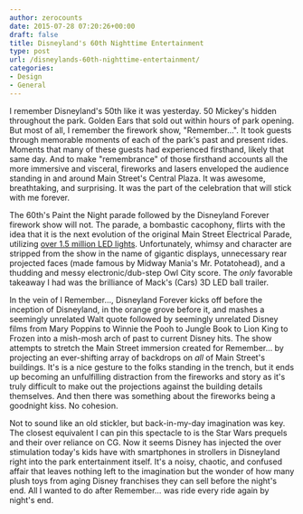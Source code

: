 ```yaml
---
author: zerocounts
date: 2015-07-28 07:20:26+00:00
draft: false
title: Disneyland's 60th Nighttime Entertainment
type: post
url: /disneylands-60th-nighttime-entertainment/
categories:
- Design
- General
---
```


I remember Disneyland's 50th like it was yesterday. 50 Mickey's hidden throughout the park. Golden Ears that sold out within hours of park opening. But most of all, I remember the firework show, "Remember…". It took guests through memorable moments of each of the park's past and present rides. Moments that many of these guests had experienced firsthand, likely that same day. And to make "remembrance" of those firsthand accounts all the more immersive and visceral, fireworks and lasers enveloped the audience standing in and around Main Street's Central Plaza. It was awesome, breathtaking, and surprising. It was the part of the celebration that will stick with me forever.

The 60th's Paint the Night parade followed by the Disneyland Forever firework show will not. The parade, a bombastic cacophony, flirts with the idea that it is the next evolution of the original Main Street Electrical Parade, utilizing [over 1.5 million LED lights](https://en.m.wikipedia.org/wiki/Paint_the_Night). Unfortunately, whimsy and character are stripped from the show in the name of gigantic displays, unnecessary rear projected faces (made famous by Midway Mania's Mr. Potatohead), and a thudding and messy electronic/dub-step Owl City score. The _only_ favorable takeaway I had was the brilliance of Mack's (Cars) 3D LED ball trailer. 

In the vein of l Remember…, Disneyland Forever kicks off before the inception of Disneyland, in the orange grove before it, and mashes a seemingly unrelated Walt quote followed by seemingly unrelated Disney films from Mary Poppins to Winnie the Pooh to Jungle Book to Lion King to Frozen into a mish-mosh arch of past to current Disney hits. The show attempts to stretch the Main Street immersion created for Remember… by projecting an ever-shifting array of backdrops on _all_ of Main Street's buildings. It's is a nice gesture to the folks standing in the trench, but it ends up becoming an unfulfilling distraction from the fireworks and story as it's truly difficult to make out the projections against the building details themselves. And then there was something about the fireworks being a goodnight kiss. No cohesion.

Not to sound like an old stickler, but back-in-my-day imagination was key. The closest equivalent I can pin this spectacle to is the Star Wars prequels and their over reliance on CG. Now it seems Disney has injected the over stimulation today's kids have with smartphones in strollers in Disneyland right into the park entertainment itself. It's a noisy, chaotic, and confused affair that leaves nothing left to the imagination but the wonder of how many plush toys from aging Disney franchises they can sell before the night's end. All I wanted to do after Remember… was ride every ride again by night's end.
